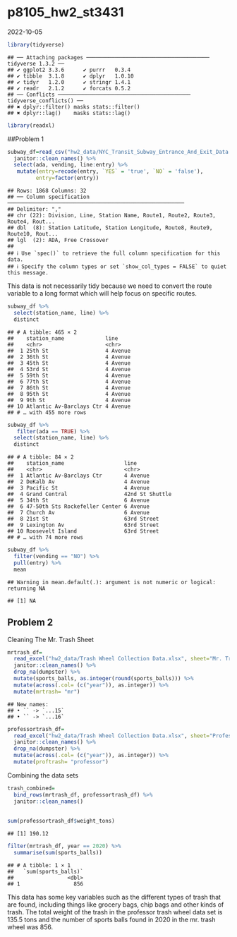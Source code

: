 p8105_hw2_st3431
================
2022-10-05

``` r
library(tidyverse)
```

    ## ── Attaching packages ─────────────────────────────────────── tidyverse 1.3.2 ──
    ## ✔ ggplot2 3.3.6      ✔ purrr   0.3.4 
    ## ✔ tibble  3.1.8      ✔ dplyr   1.0.10
    ## ✔ tidyr   1.2.0      ✔ stringr 1.4.1 
    ## ✔ readr   2.1.2      ✔ forcats 0.5.2 
    ## ── Conflicts ────────────────────────────────────────── tidyverse_conflicts() ──
    ## ✖ dplyr::filter() masks stats::filter()
    ## ✖ dplyr::lag()    masks stats::lag()

``` r
library(readxl)
```

\##Problem 1

``` r
subway_df=read_csv("hw2_data/NYC_Transit_Subway_Entrance_And_Exit_Data.csv") %>% 
  janitor::clean_names() %>%
  select(ada, vending, line:entry) %>%
   mutate(entry=recode(entry, `YES` = 'true', `NO` = 'false'), 
         entry=factor(entry))
```

    ## Rows: 1868 Columns: 32
    ## ── Column specification ────────────────────────────────────────────────────────
    ## Delimiter: ","
    ## chr (22): Division, Line, Station Name, Route1, Route2, Route3, Route4, Rout...
    ## dbl  (8): Station Latitude, Station Longitude, Route8, Route9, Route10, Rout...
    ## lgl  (2): ADA, Free Crossover
    ## 
    ## ℹ Use `spec()` to retrieve the full column specification for this data.
    ## ℹ Specify the column types or set `show_col_types = FALSE` to quiet this message.

This data is not necessarily tidy because we need to convert the route
variable to a long format which will help focus on specific routes.

``` r
subway_df %>% 
  select(station_name, line) %>% 
  distinct
```

    ## # A tibble: 465 × 2
    ##    station_name             line    
    ##    <chr>                    <chr>   
    ##  1 25th St                  4 Avenue
    ##  2 36th St                  4 Avenue
    ##  3 45th St                  4 Avenue
    ##  4 53rd St                  4 Avenue
    ##  5 59th St                  4 Avenue
    ##  6 77th St                  4 Avenue
    ##  7 86th St                  4 Avenue
    ##  8 95th St                  4 Avenue
    ##  9 9th St                   4 Avenue
    ## 10 Atlantic Av-Barclays Ctr 4 Avenue
    ## # … with 455 more rows

``` r
subway_df %>% 
   filter(ada == TRUE) %>% 
  select(station_name, line) %>% 
  distinct
```

    ## # A tibble: 84 × 2
    ##    station_name                   line           
    ##    <chr>                          <chr>          
    ##  1 Atlantic Av-Barclays Ctr       4 Avenue       
    ##  2 DeKalb Av                      4 Avenue       
    ##  3 Pacific St                     4 Avenue       
    ##  4 Grand Central                  42nd St Shuttle
    ##  5 34th St                        6 Avenue       
    ##  6 47-50th Sts Rockefeller Center 6 Avenue       
    ##  7 Church Av                      6 Avenue       
    ##  8 21st St                        63rd Street    
    ##  9 Lexington Av                   63rd Street    
    ## 10 Roosevelt Island               63rd Street    
    ## # … with 74 more rows

``` r
subway_df %>% 
  filter(vending == "NO") %>% 
  pull(entry) %>% 
  mean
```

    ## Warning in mean.default(.): argument is not numeric or logical: returning NA

    ## [1] NA

## Problem 2

Cleaning The Mr. Trash Sheet

``` r
mrtrash_df=
  read_excel("hw2_data/Trash Wheel Collection Data.xlsx", sheet="Mr. Trash Wheel") %>% 
  janitor::clean_names() %>% 
  drop_na(dumpster) %>% 
  mutate(sports_balls, as.integer(round(sports_balls))) %>% 
  mutate(across(.col= (c("year")), as.integer)) %>% 
  mutate(mrtrash= "mr")
```

    ## New names:
    ## • `` -> `...15`
    ## • `` -> `...16`

``` r
professortrash_df=
  read_excel("hw2_data/Trash Wheel Collection Data.xlsx", sheet="Professor Trash Wheel") %>% 
  janitor::clean_names() %>% 
  drop_na(dumpster) %>% 
  mutate(across(.col= (c("year")), as.integer)) %>% 
  mutate(proftrash= "professor")
```

Combining the data sets

``` r
trash_combined= 
  bind_rows(mrtrash_df, professortrash_df) %>% 
  janitor::clean_names() 
 
  
sum(professortrash_df$weight_tons)
```

    ## [1] 190.12

``` r
filter(mrtrash_df, year == 2020) %>% 
  summarise(sum(sports_balls))
```

    ## # A tibble: 1 × 1
    ##   `sum(sports_balls)`
    ##                 <dbl>
    ## 1                 856

This data has some key variables such as the different types of trash
that are found, including things like grocery bags, chip bags and other
kinds of trash. The total weight of the trash in the professor trash
wheel data set is 135.5 tons and the number of sports balls found in
2020 in the mr. trash wheel was 856.
